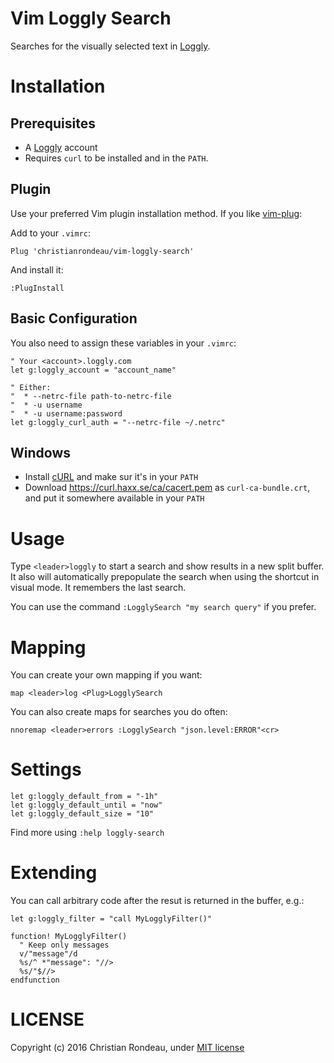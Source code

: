 # Vim Loggly Search

Searches for the visually selected text in [Loggly](https://www.loggly.com).

# Installation

## Prerequisites

* A [Loggly](https://www.loggly.com) account
* Requires `curl` to be installed and in the `PATH`.

## Plugin

Use your preferred Vim plugin installation method. If you like [vim-plug](https://github.com/junegunn/vim-plug):

Add to your `.vimrc`:

    Plug 'christianrondeau/vim-loggly-search'

And install it:

    :PlugInstall

## Basic Configuration

You also need to assign these variables in your `.vimrc`:

    " Your <account>.loggly.com
    let g:loggly_account = "account_name"

    " Either:
    "  * --netrc-file path-to-netrc-file
    "  * -u username
    "  * -u username:password
    let g:loggly_curl_auth = "--netrc-file ~/.netrc"

## Windows

* Install [cURL](https://curl.haxx.se/) and make sur it's in your `PATH`
* Download https://curl.haxx.se/ca/cacert.pem as `curl-ca-bundle.crt`, and put it somewhere available in your `PATH`

# Usage

Type `<leader>loggly` to start a search and show results in a new split buffer. It also will automatically prepopulate the search when using the shortcut in visual mode. It remembers the last search.

You can use the command `:LogglySearch "my search query"` if you prefer.

# Mapping

You can create your own mapping if you want:

    map <leader>log <Plug>LogglySearch

You can also create maps for searches you do often:

    nnoremap <leader>errors :LogglySearch "json.level:ERROR"<cr>

# Settings

    let g:loggly_default_from = "-1h"
    let g:loggly_default_until = "now"
    let g:loggly_default_size = "10"

Find more using `:help loggly-search`

# Extending

You can call arbitrary code after the resut is returned in the buffer, e.g.:

    let g:loggly_filter = "call MyLogglyFilter()"
    
    function! MyLogglyFilter()
      " Keep only messages
      v/"message"/d
      %s/^ *"message": "//>
      %s/"$//>
    endfunction

# LICENSE

Copyright (c) 2016 Christian Rondeau, under [MIT license](LICENSE)
